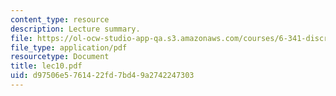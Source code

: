 ```yaml
---
content_type: resource
description: Lecture summary.
file: https://ol-ocw-studio-app-qa.s3.amazonaws.com/courses/6-341-discrete-time-signal-processing-fall-2005/d97506e5761422fd7bd49a2742247303_lec10.pdf
file_type: application/pdf
resourcetype: Document
title: lec10.pdf
uid: d97506e5-7614-22fd-7bd4-9a2742247303
---
```

